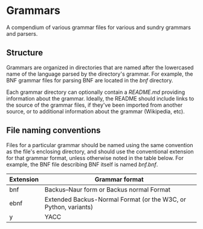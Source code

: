 # Grammars

A compendium of various grammar files for various and sundry grammars and parsers.

## Structure

Grammars are organized in directories that are named after the lowercased name of the language parsed by the directory's grammar. For example, the BNF grammar files for parsing BNF are located in the *bnf* directory.

Each grammar directory can optionally contain a *README.md* providing information about the grammar. Ideally, the README should include links to the source of the grammar files, if they've been imported from another source, or to additional information about the grammar (Wikipedia, etc).

## File naming conventions

Files for a particular grammar should be named using the same convention as the file's enclosing directory, and should use the conventional extension for that grammar format, unless otherwise noted in the table below. For example, the BNF file describing BNF itself is named *bnf.bnf*.

| Extension | Grammar format                                     |
|-----------|----------------------------------------------------|
| bnf       | Backus–Naur form or Backus normal Format           |
| ebnf      | Extended Backus-Normal Format (or the W3C, or Python, variants) |
| y         | YACC                                               |
